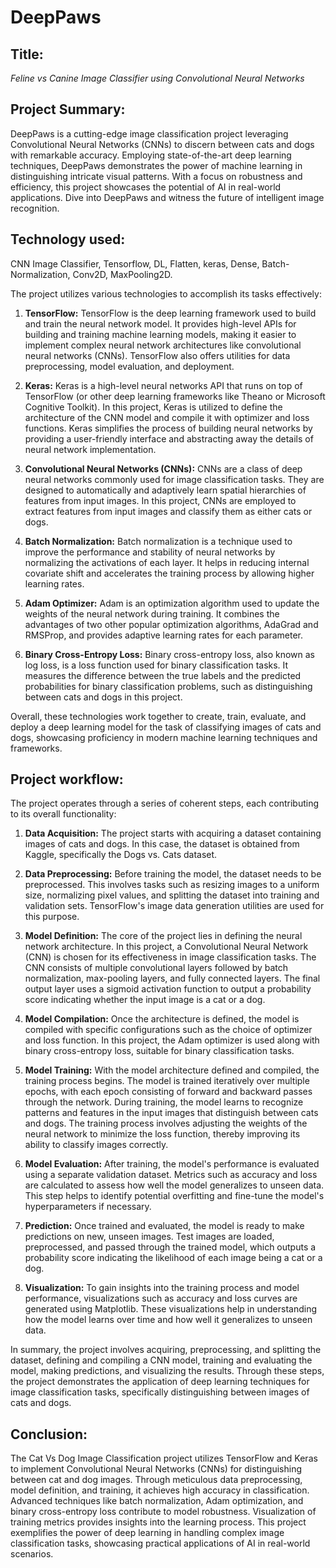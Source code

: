 #  DeepPaws

## Title:
*Feline vs Canine Image Classifier using Convolutional Neural Networks*


## Project Summary:
DeepPaws is a cutting-edge image classification project leveraging Convolutional Neural Networks (CNNs) to discern between cats and dogs with remarkable accuracy. Employing state-of-the-art deep learning techniques, DeepPaws demonstrates the power of machine learning in distinguishing intricate visual patterns. With a focus on robustness and efficiency, this project showcases the potential of AI in real-world applications. Dive into DeepPaws and witness the future of intelligent image recognition.



## Technology used:
CNN Image Classifier, Tensorflow, DL, Flatten, keras, Dense, Batch-Normalization, Conv2D, MaxPooling2D.



The project utilizes various technologies to accomplish its tasks effectively:


1. **TensorFlow:** TensorFlow is the deep learning framework used to build and train the neural network model. It provides high-level APIs for building and training machine learning models, making it easier to implement complex neural network architectures like convolutional neural networks (CNNs). TensorFlow also offers utilities for data preprocessing, model evaluation, and deployment.

2. **Keras:** Keras is a high-level neural networks API that runs on top of TensorFlow (or other deep learning frameworks like Theano or Microsoft Cognitive Toolkit). In this project, Keras is utilized to define the architecture of the CNN model and compile it with optimizer and loss functions. Keras simplifies the process of building neural networks by providing a user-friendly interface and abstracting away the details of neural network implementation.

3. **Convolutional Neural Networks (CNNs):** CNNs are a class of deep neural networks commonly used for image classification tasks. They are designed to automatically and adaptively learn spatial hierarchies of features from input images. In this project, CNNs are employed to extract features from input images and classify them as either cats or dogs.

4. **Batch Normalization:** Batch normalization is a technique used to improve the performance and stability of neural networks by normalizing the activations of each layer. It helps in reducing internal covariate shift and accelerates the training process by allowing higher learning rates.

5. **Adam Optimizer:** Adam is an optimization algorithm used to update the weights of the neural network during training. It combines the advantages of two other popular optimization algorithms, AdaGrad and RMSProp, and provides adaptive learning rates for each parameter.

6. **Binary Cross-Entropy Loss:** Binary cross-entropy loss, also known as log loss, is a loss function used for binary classification tasks. It measures the difference between the true labels and the predicted probabilities for binary classification problems, such as distinguishing between cats and dogs in this project.

Overall, these technologies work together to create, train, evaluate, and deploy a deep learning model for the task of classifying images of cats and dogs, showcasing proficiency in modern machine learning techniques and frameworks.



## Project workflow:

The project operates through a series of coherent steps, each contributing to its overall functionality:


1. **Data Acquisition:** The project starts with acquiring a dataset containing images of cats and dogs. In this case, the dataset is obtained from Kaggle, specifically the Dogs vs. Cats dataset.

2. **Data Preprocessing:** Before training the model, the dataset needs to be preprocessed. This involves tasks such as resizing images to a uniform size, normalizing pixel values, and splitting the dataset into training and validation sets. TensorFlow's image data generation utilities are used for this purpose.

3. **Model Definition:** The core of the project lies in defining the neural network architecture. In this project, a Convolutional Neural Network (CNN) is chosen for its effectiveness in image classification tasks. The CNN consists of multiple convolutional layers followed by batch normalization, max-pooling layers, and fully connected layers. The final output layer uses a sigmoid activation function to output a probability score indicating whether the input image is a cat or a dog.

4. **Model Compilation:** Once the architecture is defined, the model is compiled with specific configurations such as the choice of optimizer and loss function. In this project, the Adam optimizer is used along with binary cross-entropy loss, suitable for binary classification tasks.

5. **Model Training:** With the model architecture defined and compiled, the training process begins. The model is trained iteratively over multiple epochs, with each epoch consisting of forward and backward passes through the network. During training, the model learns to recognize patterns and features in the input images that distinguish between cats and dogs. The training process involves adjusting the weights of the neural network to minimize the loss function, thereby improving its ability to classify images correctly.

6. **Model Evaluation:** After training, the model's performance is evaluated using a separate validation dataset. Metrics such as accuracy and loss are calculated to assess how well the model generalizes to unseen data. This step helps to identify potential overfitting and fine-tune the model's hyperparameters if necessary.

7. **Prediction:** Once trained and evaluated, the model is ready to make predictions on new, unseen images. Test images are loaded, preprocessed, and passed through the trained model, which outputs a probability score indicating the likelihood of each image being a cat or a dog.

8. **Visualization:** To gain insights into the training process and model performance, visualizations such as accuracy and loss curves are generated using Matplotlib. These visualizations help in understanding how the model learns over time and how well it generalizes to unseen data.

In summary, the project involves acquiring, preprocessing, and splitting the dataset, defining and compiling a CNN model, training and evaluating the model, making predictions, and visualizing the results. Through these steps, the project demonstrates the application of deep learning techniques for image classification tasks, specifically distinguishing between images of cats and dogs.

## Conclusion:
The Cat Vs Dog Image Classification project utilizes TensorFlow and Keras to implement Convolutional Neural Networks (CNNs) for distinguishing between cat and dog images. Through meticulous data preprocessing, model definition, and training, it achieves high accuracy in classification. Advanced techniques like batch normalization, Adam optimization, and binary cross-entropy loss contribute to model robustness. Visualization of training metrics provides insights into the learning process. This project exemplifies the power of deep learning in handling complex image classification tasks, showcasing practical applications of AI in real-world scenarios.
